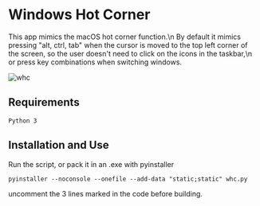 # Windows Hot Corner

This app mimics the macOS hot corner function.\n
By default it mimics pressing "alt, ctrl, tab" when the cursor is moved
to the top left corner of the screen, so the user doesn't need to click 
on the icons in the taskbar,\n
or press key combinations when switching windows.

![whc](https://i.imgur.com/sDEkmYL.jpeg)

## Requirements 

```
Python 3
```

## Installation and Use

Run the script, or pack it in an .exe with pyinstaller

```
pyinstaller --noconsole --onefile --add-data "static;static" whc.py
```

uncomment the 3 lines marked in the code before building.
